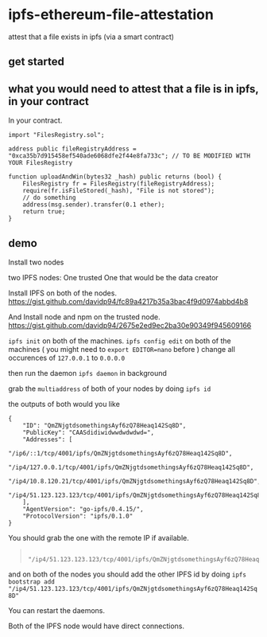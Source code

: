 # ipfs-ethereum-file-attestation
attest that a file exists in ipfs (via a smart contract)


## get started



## what you would need to attest that a file is in ipfs, in your contract

In your contract.
```
import "FilesRegistry.sol";

address public fileRegistryAddress = "0xca35b7d915458ef540ade6068dfe2f44e8fa733c"; // TO BE MODIFIED WITH YOUR FilesRegistry

function uploadAndWin(bytes32 _hash) public returns (bool) {
    FilesRegistry fr = FilesRegistry(fileRegistryAddress);
    require(fr.isFileStored(_hash), "File is not stored");
    // do something
    address(msg.sender).transfer(0.1 ether);
    return true;
}

```

## demo

Install two nodes

two IPFS nodes:
One trusted
One that would be the data creator

Install IPFS on both of the nodes.
https://gist.github.com/davidp94/fc89a4217b35a3bac4f9d0974abbd4b8

And Install node and npm on the trusted node.
https://gist.github.com/davidp94/2675e2ed9ec2ba30e90349f945609166


`ipfs init` on both of the machines.
`ipfs config edit` on both of the machines ( you might need to `export EDITOR=nano` before )
change all occurences of `127.0.0.1` to `0.0.0.0`

then run the daemon
`ipfs daemon` in background

grab the `multiaddress` of both of your nodes by doing
`ipfs id`

the outputs of both would you like
```
{
	"ID": "QmZNjgtdsomethingsAyf6zQ78Heaq142Sq8D",
	"PublicKey": "CAASdidiwidwwdwdwdwd=",
	"Addresses": [
		"/ip6/::1/tcp/4001/ipfs/QmZNjgtdsomethingsAyf6zQ78Heaq142Sq8D",
		"/ip4/127.0.0.1/tcp/4001/ipfs/QmZNjgtdsomethingsAyf6zQ78Heaq142Sq8D",
		"/ip4/10.8.120.21/tcp/4001/ipfs/QmZNjgtdsomethingsAyf6zQ78Heaq142Sq8D",
		"/ip4/51.123.123.123/tcp/4001/ipfs/QmZNjgtdsomethingsAyf6zQ78Heaq142Sq8D"
	],
	"AgentVersion": "go-ipfs/0.4.15/",
	"ProtocolVersion": "ipfs/0.1.0"
}
```


You should grab the one with the remote IP if available.
> 		"/ip4/51.123.123.123/tcp/4001/ipfs/QmZNjgtdsomethingsAyf6zQ78Heaq142Sq8D"

and on both of the nodes you should add the other IPFS id by doing
`ipfs bootstrap add "/ip4/51.123.123.123/tcp/4001/ipfs/QmZNjgtdsomethingsAyf6zQ78Heaq142Sq8D"`


You can restart the daemons.

Both of the IPFS node would have direct connections.
